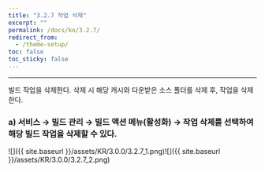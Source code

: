 ```yaml
---
title: "3.2.7 작업 삭제"
excerpt: ""
permalink: /docs/ko/3.2.7/
redirect_from:
  - /theme-setup/
toc: false
toc_sticky: false
---
```


---
빌드 작업을 삭제한다. 삭제 시 해당 캐시와 다운받은 소스 폴더를 삭제 후, 작업을 삭제한다.

### a\) 서비스 → 빌드 관리 → 빌드 액션 메뉴\(활성화\) → 작업 삭제를 선택하여 해당 빌드 작업을 삭제할 수 있다.
![]({{ site.baseurl }}/assets/KR/3.0.0/3.2.7_1.png)![]({{ site.baseurl }}/assets/KR/3.0.0/3.2.7_2.png)
